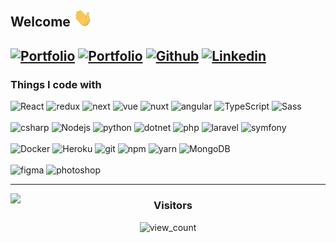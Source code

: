 <h2 align="left">
Welcome <img src="https://raw.githubusercontent.com/ABSphreak/ABSphreak/master/gifs/Hi.gif" width="30px" /></h2>

[![Portfolio](https://img.shields.io/badge/-Portfolio-red?style=for-the-badge&logo=appveyor&logoColor=white)](https://dibodev.com)
[![Portfolio](https://img.shields.io/badge/-Vuelix-4fc08d?style=for-the-badge)](https://vuelix.com)
[![Github](https://img.shields.io/badge/-Github-000?style=for-the-badge&logo=Github&logoColor=white)](https://github.com/leoglme)
[![Linkedin](https://img.shields.io/badge/-LinkedIn-blue?style=for-the-badge&logo=Linkedin&logoColor=white)](https://www.linkedin.com/in/dibodev/)
----

<h3>Things I code with</h3>
<p>
  <img alt="React" src="https://img.shields.io/badge/-React-45b8d8?style=for-the-badge&logo=react&logoColor=white" />
  <img alt="redux" src="https://img.shields.io/badge/-Redux-764ABC?style=for-the-badge&logo=redux&logoColor=white" />
  <img alt="next" src="https://img.shields.io/badge/Next-black?style=for-the-badge&logo=next.js&logoColor=white" />
  <img alt="vue" src="https://img.shields.io/badge/-Vue.js-35495E?style=for-the-badge&logo=vue.js&logoColor=4FC08D" />
  <img alt="nuxt" src="https://img.shields.io/badge/Nuxt-2f495e?style=for-the-badge&logo=nuxt.js&logoColor=#00c58e" />
  <img alt="angular" src="https://img.shields.io/badge/-Angular-DD0031?style=for-the-badge&logo=angular&logoColor=white" />
  <img alt="TypeScript" src="https://img.shields.io/badge/-TypeScript-007ACC?style=for-the-badge&logo=typescript&logoColor=white" />
  <img alt="Sass" src="https://img.shields.io/badge/-Sass-CC6699?style=for-the-badge&logo=sass&logoColor=white" />
   <br><br>
  <img alt="csharp" src="https://img.shields.io/badge/c%23-%23239120.svg?style=for-the-badge&logo=c-sharp&logoColor=white" />
  <img alt="Nodejs" src="https://img.shields.io/badge/-Nodejs-43853d?style=for-the-badge&logo=Node.js&logoColor=white" />
  <img alt="python" src="https://img.shields.io/badge/python-3670A0?style=for-the-badge&logo=python&logoColor=ffdd54" />
  <img alt="dotnet" src="https://img.shields.io/badge/.NET-5C2D91?style=for-the-badge&logo=.net&logoColor=white" />
  <img alt="php" src="https://img.shields.io/badge/php-%23777BB4.svg?style=for-the-badge&logo=php&logoColor=white" />
  <img alt="laravel" src="https://img.shields.io/badge/laravel-%23FF2D20.svg?style=for-the-badge&logo=laravel&logoColor=white" />
  <img alt="symfony" src="https://img.shields.io/badge/symfony-%23000000.svg?style=for-the-badge&logo=symfony&logoColor=white" />
  <br><br>
  <img alt="Docker" src="https://img.shields.io/badge/-Docker-46a2f1?style=for-the-badge&logo=docker&logoColor=white" />
  <img alt="Heroku" src="https://img.shields.io/badge/-Heroku-430098?style=for-the-badge&logo=heroku&logoColor=white" />
  <img alt="git" src="https://img.shields.io/badge/-Git-F05032?style=for-the-badge&logo=git&logoColor=white" />
  <img alt="npm" src="https://img.shields.io/badge/-NPM-CB3837?style=for-the-badge&logo=npm&logoColor=white" />
  <img alt="yarn" src="https://img.shields.io/badge/yarn-%232C8EBB.svg?style=for-the-badge&logo=yarn&logoColor=white" />
  <img alt="MongoDB" src="https://img.shields.io/badge/-MongoDB-13aa52?style=for-the-badge&logo=mongodb&logoColor=white" />
<br><br>
  <img alt="figma" src="https://img.shields.io/badge/figma-%23F24E1E.svg?style=for-the-badge&logo=figma&logoColor=white" />
  <img alt="photoshop" src="https://img.shields.io/badge/photoshop-%2331A8FF.svg?style=for-the-badge&logo=adobephotoshop&logoColor=white" />
 

</p>
<hr>

<img align="left" src="https://github-readme-stats.vercel.app/api/top-langs/?username=leoglme&layout=compact&show_icons=true&title_color=fff&icon_color=79ff97&text_color=9f9f9f&bg_color=151515&show_icons=true&count_private=true&hide_border=true">


<div align="center"><h3 align="center">Visitors</h3><img src="https://profile-counter.glitch.me/%7BLeoglme%7D/count.svg" alt="view_count" /></div>

